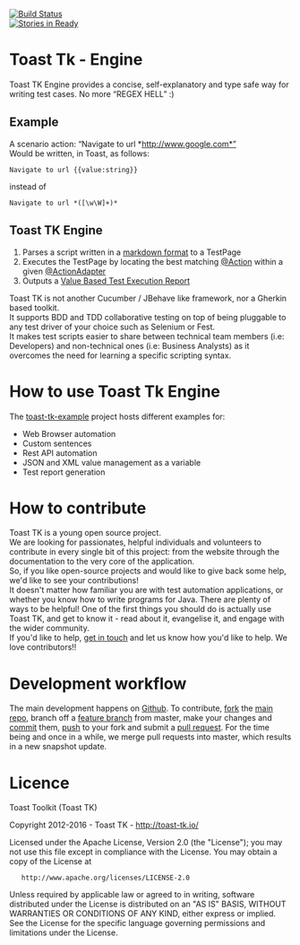 [![Build Status](https://travis-ci.org/toast-tk/toast-tk-engine.svg?branch=master)](https://travis-ci.org/talan-labs/toast-tk-engine)  
[![Stories in Ready](https://badge.waffle.io/toast-tk/toast-tk-engine.svg?label=ready&title=Ready)](http://waffle.io/toast-tk/toast-tk-engine)

# Toast Tk - Engine

Toast TK Engine provides a concise, self-explanatory and type safe way for writing test cases. No more “REGEX HELL” :)

## Example
A scenario action: “Navigate to url *http://www.google.com*”  
Would be written, in Toast, as follows: 
```
Navigate to url {{value:string}} 
```
instead of 
```
Navigate to url *([\w\W]+)*
```

## Toast TK Engine
1. Parses a script written in a [markdown format](https://github.com/toast-tk/toast-tk-engine/wiki/how-to-create-a-scenario) to a TestPage
2. Executes the TestPage by locating the best matching [@Action](https://github.com/toast-tk/toast-tk-engine/wiki/how-to-declare-new-actions) within a given [@ActionAdapter](https://github.com/toast-tk/toast-tk-engine/wiki/how-to-declare-new-actions) 
3. Outputs a [Value Based Test Execution Report]()

Toast TK is not another Cucumber / JBehave like framework, nor a Gherkin based toolkit.  
It supports BDD and TDD collaborative testing on top of being pluggable to any test driver of your choice such as Selenium or Fest.  
It makes test scripts easier to share between technical team members (i.e: Developers) and non-technical ones (i.e: Business Analysts) as it overcomes the need for learning a specific scripting syntax.

# How to use Toast Tk Engine

The [toast-tk-example](https://github.com/toast-tk/toast-tk-examples) project hosts different examples for:
- Web Browser automation
- Custom sentences
- Rest API automation
- JSON and XML value management as a variable
- Test report generation

# How to contribute

Toast TK is a young open source project.  
We are looking for passionates, helpful individuals and volunteers to contribute in every single bit of this project: from the website through the documentation to the very core of the application.  
So, if you like open-source projects and would like to give back some help, we'd like to see your contributions!  
It doesn't matter how familiar you are with test automation applications, or whether you know how to write programs for Java. There are plenty of ways to be helpful! One of the first things you should do is actually use Toast TK, and get to know it - read about it, evangelise it, and engage with the wider community.  
If you'd like to help, [get in touch](mailto:sallah.kokaina@gmail.com) and let us know how you'd like to help. We love contributors!! 

# Development workflow
The main development happens on [Github](https://github.com/toast-tk/toast-tk-engine). To contribute, [fork](http://help.github.com/fork-a-repo/) the [main repo](https://github.com/toast-tk/toast-tk-engine), branch off a [feature branch](https://www.google.com/search?q=git+feature+branches) from master, make your changes and [commit](http://git-scm.com/docs/git-commit) them, [push](http://git-scm.com/docs/git-push) to your fork and submit a [pull request](http://help.github.com/send-pull-requests/).
For the time being and once in a while, we merge pull requests into master, which results in a new snapshot update. 

# Licence

Toast Toolkit (Toast TK)

Copyright 2012-2016 - Toast TK - http://toast-tk.io/

Licensed under the Apache License, Version 2.0 (the "License");
you may not use this file except in compliance with the License.
You may obtain a copy of the License at

       http://www.apache.org/licenses/LICENSE-2.0

Unless required by applicable law or agreed to in writing, software
distributed under the License is distributed on an "AS IS" BASIS,
WITHOUT WARRANTIES OR CONDITIONS OF ANY KIND, either express or implied.
See the License for the specific language governing permissions and
limitations under the License.
